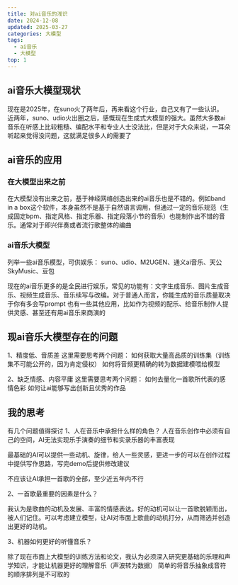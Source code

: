 ```yaml
---
title: 对ai音乐的浅识
date: 2024-12-08
updated: 2025-03-27
categories: 大模型
tags:
  - ai音乐
  - 大模型
top: 1
---
```


## ai音乐大模型现状
现在是2025年，在suno火了两年后，再来看这个行业，自己又有了一些认识。
近两年，suno、udio火出圈之后，感慨现在生成式大模型的强大。虽然大多数ai音乐在听感上比较粗糙、编配水平和专业人士没法比，但是对于大众来说，一耳朵听起来觉得没问题，这就满足很多人的需要了

## ai音乐的应用
### 在大模型出来之前
在大模型没有出来之前，基于神经网络创造出来的ai音乐也是不错的。例如band in a box这个软件，本身虽然不是基于自然语言调用，但通过一定的音乐规范（生成固定bpm、指定风格、指定乐器、指定段落小节的音乐）也能制作出不错的音乐。通常对于即兴伴奏或者流行歌整体的编曲
### ai音乐大模型
列举一些ai音乐模型，可供娱乐：
suno、udio、M2UGEN、通义ai音乐、天公SkyMusic、豆包

现在的ai音乐更多的是全民进行娱乐，常见的功能有：文字生成音乐、图片生成音乐、视频生成音乐、音乐续写与改编。对于普通人而言，你能生成的音乐质量取决于你有多会写prompt
也有一些其他应用，比如作为视频的配乐、给音乐制作人提供灵感、甚至还有用ai音乐来商演的

## 现ai音乐大模型存在的问题
1、精度低、音质差
这里需要思考两个问题：
如何获取大量高品质的训练集（训练集不可能公开的，因为肯定侵权）
如何将音频更精确的转为数据建模喂给模型

2、缺乏情感、内容平庸
这里需要思考两个问题：
如何去量化一首歌所代表的感情色彩
如何让ai能够写出创新且优秀的作品

## 我的思考
有几个问题值得探讨
1、人在音乐中承担什么样的角色？
人在音乐创作中必须有自己的空间，AI无法实现乐手演奏的细节和实录乐器的丰富表现

最基础的AI可以提供一些动机、旋律，给人一些灵感，更进一步的可以在创作过程中提供写作思路，写完demo后提供修改建议

不应该让AI承担一首歌的全部，至少近五年内不行

2、一首歌最重要的因素是什么？

我认为是歌曲的动机及发展、丰富的情感表达。好的动机可以让一首歌脱颖而出，被人们记住。可以考虑建立模型，让AI对市面上歌曲的动机打分，从而筛选并创造出更好的动机。

3、机器如何更好的听懂音乐？

除了现在市面上大模型的训练方法和论文，我认为必须深入研究更基础的乐理和声学知识，才能让机器更好的理解音乐（声波转为数据） 简单的将音乐抽象成音符的顺序排列是不可取的


